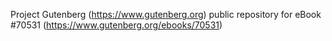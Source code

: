 Project Gutenberg (https://www.gutenberg.org) public repository for
eBook #70531 (https://www.gutenberg.org/ebooks/70531)
